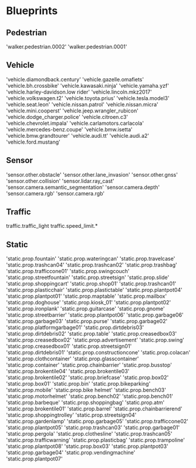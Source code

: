 # Blueprints

## Pedestrian
'walker.pedestrian.0002'
'walker.pedestrian.0001'

## Vehicle
'vehicle.diamondback.century'
'vehicle.gazelle.omafiets'
'vehicle.bh.crossbike'
'vehicle.kawasaki.ninja'
'vehicle.yamaha.yzf'
'vehicle.harley-davidson.low rider'
'vehicle.lincoln.mkz2017'
'vehicle.volkswagen.t2'
'vehicle.toyota.prius'
'vehicle.tesla.model3'
'vehicle.seat.leon'
'vehicle.nissan.patrol'
'vehicle.nissan.micra'
'vehicle.mini.cooperst'
'vehicle.jeep.wrangler_rubicon'
'vehicle.dodge_charger.police'
'vehicle.citroen.c3'
'vehicle.chevrolet.impala'
'vehicle.carlamotors.carlacola'
'vehicle.mercedes-benz.coupe'
'vehicle.bmw.isetta'
'vehicle.bmw.grandtourer'
'vehicle.audi.tt'
'vehicle.audi.a2'
'vehicle.ford.mustang'

## Sensor
'sensor.other.obstacle'
'sensor.other.lane_invasion'
'sensor.other.gnss'
'sensor.other.collision'
'sensor.lidar.ray_cast'
'sensor.camera.semantic_segmentation'
'sensor.camera.depth'
'sensor.camera.rgb'
'sensor.camera.rgb'

## Traffic
traffic.traffic_light
traffic.speed_limit.*

## Static
'static.prop.fountain'
'static.prop.wateringcan'
'static.prop.travelcase'
'static.prop.trashcan04'
'static.prop.trashcan02'
'static.prop.trashbag'
'static.prop.trafficcone01'
'static.prop.swingcouch'
'static.prop.streetfountain'
'static.prop.streetsign'
'static.prop.slide'
'static.prop.shoppingcart'
'static.prop.shop01'
'static.prop.trashcan01'
'static.prop.plasticchair'
'static.prop.plastictable'
'static.prop.plantpot04'
'static.prop.plantpot01'
'static.prop.maptable'
'static.prop.mailbox'
'static.prop.doghouse'
'static.prop.kiosk_01'
'static.prop.plantpot02'
'static.prop.ironplank'
'static.prop.guitarcase'
'static.prop.gnome'
'static.prop.streetbarrier'
'static.prop.plantpot06'
'static.prop.garbage06'
'static.prop.garbage03'
'static.prop.purse'
'static.prop.garbage02'
'static.prop.platformgarbage01'
'static.prop.dirtdebris03'
'static.prop.dirtdebris02'
'static.prop.table'
'static.prop.creasedbox03'
'static.prop.creasedbox02'
'static.prop.advertisement'
'static.prop.swing'
'static.prop.creasedbox01'
'static.prop.streetsign01'
'static.prop.dirtdebris01'
'static.prop.constructioncone'
'static.prop.colacan'
'static.prop.clothcontainer'
'static.prop.glasscontainer'
'static.prop.container'
'static.prop.chainbarrier'
'static.prop.busstop'
'static.prop.brokentile04'
'static.prop.brokentile03'
'static.prop.brokentile02'
'static.prop.briefcase'
'static.prop.box02'
'static.prop.box01'
'static.prop.bin'
'static.prop.bikeparking'
'static.prop.mobile'
'static.prop.bike helmet'
'static.prop.bench03'
'static.prop.motorhelmet'
'static.prop.bench02'
'static.prop.bench01'
'static.prop.barbeque'
'static.prop.shoppingbag'
'static.prop.atm'
'static.prop.brokentile01'
'static.prop.barrel'
'static.prop.chainbarrierend'
'static.prop.shoppingtrolley'
'static.prop.streetsign04'
'static.prop.gardenlamp'
'static.prop.garbage05'
'static.prop.trafficcone02'
'static.prop.plantpot05'
'static.prop.trashcan03'
'static.prop.garbage01'
'static.prop.pergola'
'static.prop.clothesline'
'static.prop.trashcan05'
'static.prop.trafficwarning'
'static.prop.plasticbag'
'static.prop.trampoline'
'static.prop.plantpot08'
'static.prop.box03'
'static.prop.plantpot03'
'static.prop.garbage04'
'static.prop.vendingmachine'
'static.prop.plantpot07'